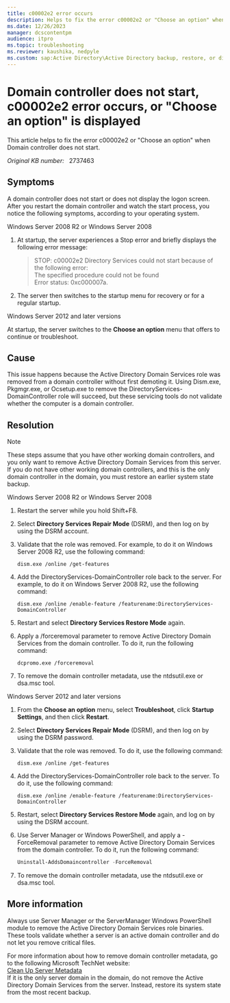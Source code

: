 ```yaml
---
title: c00002e2 error occurs
description: Helps to fix the error c00002e2 or "Choose an option" when Domain controller does not start.
ms.date: 12/26/2023
manager: dcscontentpm
audience: itpro
ms.topic: troubleshooting
ms.reviewer: kaushika, nedpyle
ms.custom: sap:Active Directory\Active Directory backup, restore, or disaster recovery, csstroubleshoot
---
```

# Domain controller does not start, c00002e2 error occurs, or "Choose an option" is displayed

This article helps to fix the error c00002e2 or "Choose an option" when Domain controller does not start.

_Original KB number:_ &nbsp; 2737463

## Symptoms

A domain controller does not start or does not display the logon screen. After you restart the domain controller and watch the start process, you notice the following symptoms, according to your operating system.

Windows Server 2008 R2 or Windows Server 2008  

1. At startup, the server experiences a Stop error and briefly displays the following error message:  

    >STOP: c00002e2 Directory Services could not start because of the following error:  
    The specified procedure could not be found  
    Error status: 0xc000007a.

2. The server then switches to the startup menu for recovery or for a regular startup.  

Windows Server 2012 and later versions  

At startup, the server switches to the **Choose an option**  menu that offers to continue or troubleshoot.

## Cause

This issue happens because the Active Directory Domain Services role was removed from a domain controller without first demoting it. Using Dism.exe, Pkgmgr.exe, or Ocsetup.exe to remove the DirectoryServices-DomainController role will succeed, but these servicing tools do not validate whether the computer is a domain controller.

## Resolution

> [!NOTE]
> These steps assume that you have other working domain controllers, and you only want to remove Active Directory Domain Services from this server. If you do not have other working domain controllers, and this is the only domain controller in the domain, you must restore an earlier system state backup.

Windows Server 2008 R2 or Windows Server 2008  

1. Restart the server while you hold Shift+F8.
2. Select **Directory Services Repair Mode** (DSRM), and then log on by using the DSRM account.
3. Validate that the role was removed. For example, to do it on Windows Server 2008 R2, use the following command:

   ```console
   dism.exe /online /get-features
   ```

4. Add the DirectoryServices-DomainController role back to the server. For example, to do it on Windows Server 2008 R2, use the following command:

   ```console
   dism.exe /online /enable-feature /featurename:DirectoryServices-DomainController
   ```

5. Restart and select **Directory Services Restore Mode** again.
6. Apply a /forceremoval parameter to remove Active Directory Domain Services from the domain controller. To do it, run the following command:

   ```console
   dcpromo.exe /forceremoval
   ```

7. To remove the domain controller metadata, use the ntdsutil.exe or dsa.msc tool.  

 Windows Server 2012 and later versions  

1. From the **Choose an option** menu, select **Troubleshoot**, click **Startup Settings**, and then click **Restart**.
2. Select **Directory Services Repair Mode** (DSRM), and then log on by using the DSRM password.
3. Validate that the role was removed. To do it, use the following command:

   ```console
   dism.exe /online /get-features
   ```

4. Add the DirectoryServices-DomainController role back to the server. To do it, use the following command:

   ```console
   dism.exe /online /enable-feature /featurename:DirectoryServices-DomainController
   ```

5. Restart, select **Directory Services Restore Mode** again, and log on by using the DSRM account.
6. Use Server Manager or Windows PowerShell, and apply a -ForceRemoval parameter to remove Active Directory Domain Services from the domain controller. To do it, run the following command:  

   ```powershell
   Uninstall-AddsDomaincontroller -ForceRemoval  
   ```

7. To remove the domain controller metadata, use the ntdsutil.exe or dsa.msc tool.

## More information

Always use Server Manager or the ServerManager Windows PowerShell module to remove the Active Directory Domain Services role binaries. These tools validate whether a server is an active domain controller and do not let you remove critical files.

For more information about how to remove domain controller metadata, go to the following Microsoft TechNet website:  
 [Clean Up Server Metadata](/previous-versions/windows/it-pro/windows-server-2008-R2-and-2008/cc816907%28v=ws.10%29)  
If it is the only server domain in the domain, do not remove the Active Directory Domain Services from the server. Instead, restore its system state from the most recent backup.
